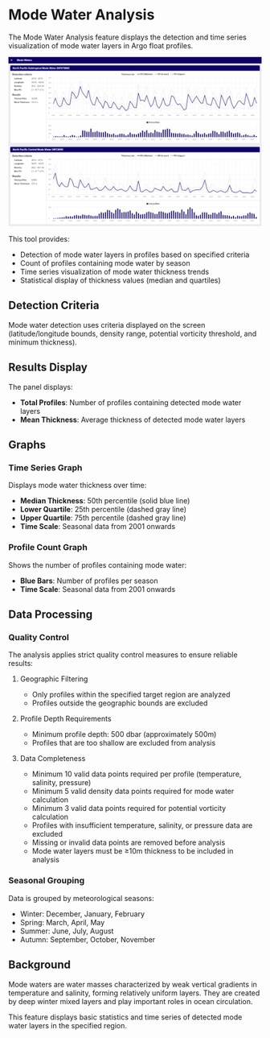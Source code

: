 # Mode Water Analysis

The Mode Water Analysis feature displays the detection and time series visualization of mode water layers in Argo float profiles.

![Mode Waters](../../../../imgs/mode_waters.png)

This tool provides:

- Detection of mode water layers in profiles based on specified criteria
- Count of profiles containing mode water by season
- Time series visualization of mode water thickness trends
- Statistical display of thickness values (median and quartiles)

## Detection Criteria

Mode water detection uses criteria displayed on the screen (latitude/longitude bounds, density range, potential vorticity threshold, and minimum thickness).

## Results Display

The panel displays:

- **Total Profiles**: Number of profiles containing detected mode water layers
- **Mean Thickness**: Average thickness of detected mode water layers

## Graphs

### Time Series Graph

Displays mode water thickness over time:

- **Median Thickness**: 50th percentile (solid blue line)
- **Lower Quartile**: 25th percentile (dashed gray line)
- **Upper Quartile**: 75th percentile (dashed gray line)
- **Time Scale**: Seasonal data from 2001 onwards

### Profile Count Graph

Shows the number of profiles containing mode water:

- **Blue Bars**: Number of profiles per season
- **Time Scale**: Seasonal data from 2001 onwards

## Data Processing

### Quality Control

The analysis applies strict quality control measures to ensure reliable results:

1. Geographic Filtering

   - Only profiles within the specified target region are analyzed
   - Profiles outside the geographic bounds are excluded

2. Profile Depth Requirements

   - Minimum profile depth: 500 dbar (approximately 500m)
   - Profiles that are too shallow are excluded from analysis

3. Data Completeness

   - Minimum 10 valid data points required per profile (temperature, salinity, pressure)
   - Minimum 5 valid density data points required for mode water calculation
   - Minimum 3 valid data points required for potential vorticity calculation
   - Profiles with insufficient temperature, salinity, or pressure data are excluded
   - Missing or invalid data points are removed before analysis
   - Mode water layers must be ≥10m thickness to be included in analysis

### Seasonal Grouping

Data is grouped by meteorological seasons:

- Winter: December, January, February
- Spring: March, April, May
- Summer: June, July, August
- Autumn: September, October, November

## Background

Mode waters are water masses characterized by weak vertical gradients in temperature and salinity, forming relatively uniform layers. They are created by deep winter mixed layers and play important roles in ocean circulation.

This feature displays basic statistics and time series of detected mode water layers in the specified region.
